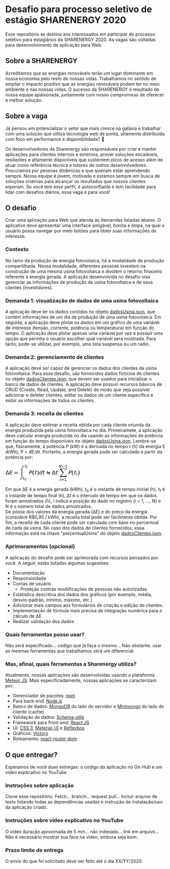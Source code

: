 # Desafio para processo seletivo de estágio SHARENERGY 2020
   Esse repositório se destina aos interessados em participar do processo seletivo para estagiários da SHARENERGY 2020. As vagas são voltadas para desenvolvimento de aplicação para Web.

## Sobre a SHARENERGY
Acreditamos que as energias renováveis terão um lugar dominante em nossa economia pelo resto de nossas vidas. Trabalhamos no sentido de ampliar o impacto positivo que as energias renováveis podem ter no meio ambiente e nas nossas vidas. O sucesso da SHARENERGY é resultado de nossa equipe apaixonada, juntamente com nosso compromisso de oferecer a melhor solução.

## Sobre a vaga
Já pensou em potencializar o setor que mais cresce na galáxia e trabalhar com uma solução que utiliza tecnologia web de ponta, altamente distribuída com foco em performance e disponibilidade? 👀

Os desenvolvedores da Sharenergy são responsáveis por criar e manter aplicações para clientes internos e externos, prover soluções escaláveis, resilientes e altamente disponíveis que sustentem picos de acesso além de atuar como referência técnica e tutores de outros desenvolvedores. Procuramos por pessoas dinâmicas e que queiram estar aprendendo sempre. Nossa equipe é jovem, motivada e estamos sempre em busca de soluções criativas para alcançar os resultados que nossos clientes esperam. Se você tem esse perfil, é autoconfiante e tem facilidade para lidar com desafios diários, essa vaga é para você!

## O desafio
   Criar uma aplicação para Web que atenda às demandas listadas abaixo. O aplicativo deve apresentar uma interface amigável, bonita e limpa, na qual o usuário possa navegar por meio botões para obter suas informações de interesse.
### Contexto
   No ramo da produção de energia fotovotaica, há a modalidade de produção compartilhada. Nessa modalidade, diferentes pessoas investem na construção de uma mesma usina fotovoltaica e dividem o retorno finaceiro referente à energia gerada. A aplicação desenvolvida no desafio visa gerenciar as informações de produção de usina fotovoltaica e de seus clientes (investidores).
### Demanda 1: visualização de dados de uma usina fotovoltaica
   A aplicação deve ler os dados contidos no objeto [dadosUsina.json](dadosUsina.json), que contém informações de um dia de produção de uma usina fotovotaica. Em seguida, a aplicação deve plotar os dados em um gráfico de uma variável de interesse (tensão, corrente, potência ou temperatura) em função do tempo. O aplicação deve plotar apenas uma variável por vez e possuir uma opção que permita o usuário escolher qual variável será mostrada. Para tanto, pode-se utilizar, por exemplo, uma lista suspensa ou um radio.
### Demanda 2: gerenciamento de clientes
   A aplicação deve ser capaz de gerenciar os dados dos clientes da usina fotovoltaica. Para esse desafio, são fornecidos dados fictícios de clientes no objeto [dadosClientes.json](dadosClientes.json), que devem ser usados para inicializar o banco de dados de clientes. A aplicação deve possuir recursos básicos de CRUD (Create, Read, Update, and Delete) de modo que seja possível adicionar e deleter clientes, editar os dados de um cliente específico e exibir as informações de todos os clientes.
### Demanda 3: receita de clientes
   A aplicação deve estimar a receita obtida por cada cliente oriunda da energia produzida pela usina fotovoltaica no dia. Primeiramete, a aplicação deve calcular energia produzida no dia usando as informações de potência em função do tempo disponíveis no objeto [dadosUsina.json](dadosUsina.json). Lembre-se que, fisicamente, a potência P (kW) é a derivada no tempo t (h) da energia E (kWh), P = dE/dt. Portanto, a energia gerada pode ser calculada a partir da potência por: 
      
   ![Equação para ΔE](equation.jpg)
   <!--
      Imagem gerada pelo site: http://www.sciweavers.org/free-online-latex-equation-editor
      Foi usado o comando LaTeX: " \Delta E = \int_{t_0}^{t_f}P(t)dt  \approx \Delta t  \sum_{i = 1}^{N-1} P(t_i) "
      Font: Arev (padrão), Font size: 12 (padrão)
   -->
   Em que ΔE é a energia gerada (kWh), t<sub>0</sub> é o instante de tempo inicial (h), t<sub>f</sub> é o instante de tempo final (h), Δt é o intervalo de tempo em que os dados foram amostrados (h), i indica a posição do dado no registro (i = 1, ..., N) e N é o número total de dados amostrados.  
   De posse dos valores da energia gerada (ΔE) e do preço da energia (considere R$0,95 / kWh), a receita total pode ser facilmente obtida. Por fim, a receita de cada cliente pode ser calculada com base no percentual de cada da usina. No caso dos dados de clientes fornecidos, essa informação está na chave "percentualUsina" do objeto [dadosClientes.json](dadosClientes.json).
### Aprimoramentos (opcional)
   A aplicação do desafio pode ser aprimorada com recursos pensados por você. A seguir, estão listadas algumas sugestões:
* Documentação
* Responsividade
* Contas de usuário
   * Proteção contras modiificações de pessoas não autorizadas
* Estatística descritiva dos dados dos gráficos (por exemplo, média, desvio-padrão, mínimo, máximo, etc.)
* Adicionar mais campos aos formulários de criação e edição de clientes.
* Implementação de fórmula mais precisa de integração numérica para o cálculo de ΔE
* Realizar validação dos dados 
### Quais ferramentas posso usar?
   Não será especificado... código que já faça o mesmo...
   Não obstante. usar as mesmas ferramentas que trabalhamos será um diferencial. 
### Mas, afinal, quais ferramentas a Sharenergy utiliza?
   Atualmente, nossas aplicações são desenvolvidas usando a plataforma [Meteor JS](https://www.meteor.com/). Mais especificadamente, nossas aplicações se caracterizam por:
* Gerenciador de pacotes: [npm](https://www.npmjs.com/get-npm)
* Para back-end: [Node.js](https://nodejs.org/en/)
* Banco de dados: [MongoDB](https://www.mongodb.com/) do lado do servidor e [Minimongo](https://guide.meteor.com/collections.html) do lado do cliente (cache)
* Validação de dados: [Schema-utils](https://www.npmjs.com/package/schema-utils) 
* Framework para front-end: [React JS](https://pt-br.reactjs.org/)
* UI: [CSS 3](https://www.w3.org/Style/CSS/), [Material-UI](https://material-ui.com/pt/) e [Reflexbox](https://rebassjs.org/reflexbox/)
* Gráficos: [Victory](https://formidable.com/open-source/victory/)
* Roteamento: [react-router-dom](https://www.npmjs.com/package/react-router-dom)
## O que entregar?
   Esperamos de você duas entregas: o código da aplicação no Git-Hub e um vídeo explicativo no YouTube 
### Instruções sobre aplicação
   Clone esse repositório. Fetch... branch... request pull...
   Incluir arquivo de texto listando todas as dependências usadas e instrução de instalação/uso da aplicação criado.
### Instruções sobre vídeo explicativo no YouTube
   O vídeo duração aproximada de 5 min... não indexado...  link em arquivo...
   Não é necessário mostrar sua face na vídeo, embora seja bom.
### Prazo limite de entrega
   O envio do que foi solicitado deve ser feito até o dia XX/YY/2020.
